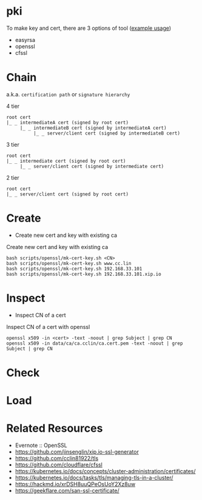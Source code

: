 # pki

To make key and cert, there are 3 options of tool ([example usage](https://kubernetes.io/docs/concepts/cluster-administration/certificates/))

* easyrsa
* openssl
* cfssl

# Chain

a.k.a. `certification path` or `signature hierarchy`

4 tier

```
root cert
|_ _ intermediateA cert (signed by root cert)
	 |_ _ intermediateB cert (signed by intermediateA cert)
	  	  |_ _ server/client cert (signed by intermediateB cert)
```

3 tier

```
root cert
|_ _ intermediate cert (signed by root cert)
	 |_ _ server/client cert (signed by intermediate cert)
```

2 tier

```
root cert
|_ _ server/client cert (signed by root cert)
```

# Create

* Create new cert and key with existing ca


Create new cert and key with existing ca

```
bash scripts/openssl/mk-cert-key.sh <CN>
bash scripts/openssl/mk-cert-key.sh www.cc.lin
bash scripts/openssl/mk-cert-key.sh 192.168.33.101
bash scripts/openssl/mk-cert-key.sh 192.168.33.101.xip.io
```

# Inspect

* Inspect CN of a cert

Inspect CN of a cert with openssl

```
openssl x509 -in <cert> -text -noout | grep Subject | grep CN
openssl x509 -in data/ca/ca.cclin/ca.cert.pem -text -noout | grep Subject | grep CN
```


# Check

# Load

# Related Resources

* Evernote :: OpenSSL
* https://github.com/jinsenglin/xip.io-ssl-generator
* https://github.com/cclin81922/tls
* https://github.com/cloudflare/cfssl
* https://kubernetes.io/docs/concepts/cluster-administration/certificates/
* https://kubernetes.io/docs/tasks/tls/managing-tls-in-a-cluster/
* https://hackmd.io/xrDSH8uuQPeOsUoY2Xz8uw
* https://geekflare.com/san-ssl-certificate/
